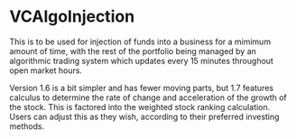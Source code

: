 # VCAlgoInjection
This is to be used for injection of funds into a business for a mimimum amount of time, 
with the rest of the portfolio being managed by an algorithmic trading system which 
updates every 15 minutes throughout open market hours.

Version 1.6 is a bit simpler and has fewer moving parts, but 1.7 features calculus to 
determine the rate of change and acceleration of the growth of the stock. This is factored
into the weighted stock ranking calculation. Users can adjust this as they wish, according
to their preferred investing methods.
